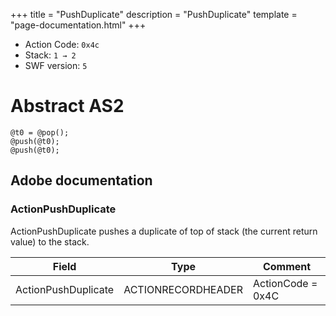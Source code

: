 +++
title = "PushDuplicate"
description = "PushDuplicate"
template = "page-documentation.html"
+++

- Action Code: `0x4c`
- Stack: `1 → 2`
- SWF version: `5`

# Abstract AS2

```
@t0 = @pop();
@push(@t0);
@push(@t0);
```

## Adobe documentation

### ActionPushDuplicate

ActionPushDuplicate pushes a duplicate of top of stack (the current return value) to the stack.

| Field               | Type               | Comment                        |
|---------------------|--------------------|--------------------------------|
| ActionPushDuplicate | ACTIONRECORDHEADER | ActionCode = 0x4C              |
